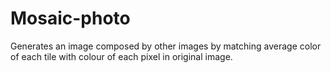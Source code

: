 # Mosaic-photo

Generates an image composed by other images by matching average color of each tile with colour of each pixel in original image.
